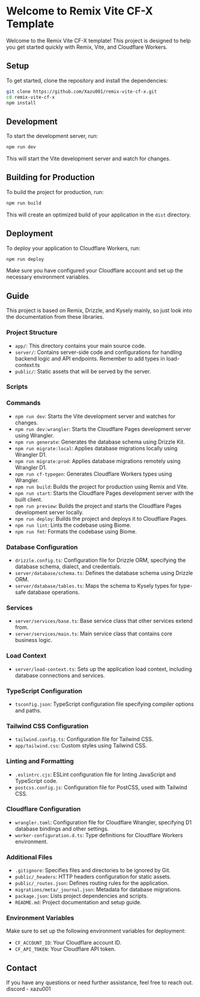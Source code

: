 # Welcome to Remix Vite CF-X Template

Welcome to the Remix Vite CF-X template! This project is designed to help you get started quickly with Remix, Vite, and Cloudflare Workers.

## Setup

To get started, clone the repository and install the dependencies:

```bash
git clone https://github.com/Xazu001/remix-vite-cf-x.git
cd remix-vite-cf-x
npm install
```

## Development

To start the development server, run:

```bash
npm run dev
```

This will start the Vite development server and watch for changes.

## Building for Production

To build the project for production, run:

```bash
npm run build
```

This will create an optimized build of your application in the `dist` directory.

## Deployment

To deploy your application to Cloudflare Workers, run:

```bash
npm run deploy
```

Make sure you have configured your Cloudflare account and set up the necessary environment variables.

## Guide

This project is based on Remix, Drizzle, and Kysely mainly, so just look into the documentation from these libraries.

### Project Structure

- `app/`: This directory contains your main source code.
- `server/`: Contains server-side code and configurations for handling backend logic and API endpoints. Remember to add types in load-context.ts
- `public/`: Static assets that will be served by the server.

### Scripts

### Commands

- `npm run dev`: Starts the Vite development server and watches for changes.
- `npm run dev:wrangler`: Starts the Cloudflare Pages development server using Wrangler.
- `npm run generate`: Generates the database schema using Drizzle Kit.
- `npm run migrate:local`: Applies database migrations locally using Wrangler D1.
- `npm run migrate:prod`: Applies database migrations remotely using Wrangler D1.
- `npm run cf-typegen`: Generates Cloudflare Workers types using Wrangler.
- `npm run build`: Builds the project for production using Remix and Vite.
- `npm run start`: Starts the Cloudflare Pages development server with the built client.
- `npm run preview`: Builds the project and starts the Cloudflare Pages development server locally.
- `npm run deploy`: Builds the project and deploys it to Cloudflare Pages.
- `npm run lint`: Lints the codebase using Biome.
- `npm run fmt`: Formats the codebase using Biome.

### Database Configuration

- `drizzle.config.ts`: Configuration file for Drizzle ORM, specifying the database schema, dialect, and credentials.
- `server/database/schema.ts`: Defines the database schema using Drizzle ORM.
- `server/database/tables.ts`: Maps the schema to Kysely types for type-safe database operations.

### Services

- `server/services/base.ts`: Base service class that other services extend from.
- `server/services/main.ts`: Main service class that contains core business logic.

### Load Context

- `server/load-context.ts`: Sets up the application load context, including database connections and services.

### TypeScript Configuration

- `tsconfig.json`: TypeScript configuration file specifying compiler options and paths.

### Tailwind CSS Configuration

- `tailwind.config.ts`: Configuration file for Tailwind CSS.
- `app/tailwind.css`: Custom styles using Tailwind CSS.

### Linting and Formatting

- `.eslintrc.cjs`: ESLint configuration file for linting JavaScript and TypeScript code.
- `postcss.config.js`: Configuration file for PostCSS, used with Tailwind CSS.

### Cloudflare Configuration

- `wrangler.toml`: Configuration file for Cloudflare Wrangler, specifying D1 database bindings and other settings.
- `worker-configuration.d.ts`: Type definitions for Cloudflare Workers environment.

### Additional Files

- `.gitignore`: Specifies files and directories to be ignored by Git.
- `public/_headers`: HTTP headers configuration for static assets.
- `public/_routes.json`: Defines routing rules for the application.
- `migrations/meta/_journal.json`: Metadata for database migrations.
- `package.json`: Lists project dependencies and scripts.
- `README.md`: Project documentation and setup guide.

### Environment Variables

Make sure to set up the following environment variables for deployment:

- `CF_ACCOUNT_ID`: Your Cloudflare account ID.
- `CF_API_TOKEN`: Your Cloudflare API token.

## Contact

If you have any questions or need further assistance, feel free to reach out.
discord - xazu001

